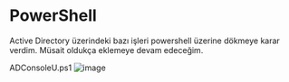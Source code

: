 # PowerShell

Active Directory üzerindeki bazı işleri powershell üzerine dökmeye karar verdim.
Müsait oldukça eklemeye devam edeceğim.


ADConsoleU.ps1
![image](https://user-images.githubusercontent.com/61057152/162049283-f67c1406-8d2c-494c-8ac9-7b1e17dca3e0.png)
